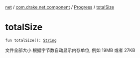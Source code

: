 [net](../../index.md) / [com.drake.net.component](../index.md) / [Progress](index.md) / [totalSize](./total-size.md)

# totalSize

`fun totalSize(): `[`String`](https://kotlinlang.org/api/latest/jvm/stdlib/kotlin/-string/index.html)

文件全部大小
根据字节数自动显示内存单位, 例如 19MB 或者 27KB

